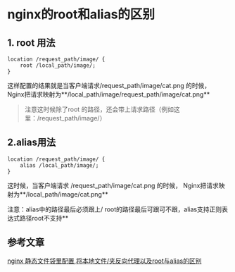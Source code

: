 # nginx的root和alias的区别

## 1. root 用法

```
location /request_path/image/ {
    root /local_path/image/;
}
```

这样配置的结果就是当客户端请求/request_path/image/cat.png 的时候， 
Nginx把请求映射为**/local_path/image/request_path/image/cat.png**

>注意这时候除了root 的路径，还会带上请求路径（例如这里：/request_path/image/）

## 2.alias用法

```
location /request_path/image/ {
    alias /local_path/image/;
}
```

这时候，当客户端请求 /request_path/image/cat.png 的时候， 
Nginx把请求映射为**/local_path/image/cat.png** 



注意：alias中的路径最后必须跟上/ root的路径最后可跟可不跟，alias支持正则表达式路径root不支持**

## 参考文章

[nginx 静态文件袋里配置,将本地文件/夹反向代理以及root与alias的区别](http://www.leftso.com/blog/171.html)

